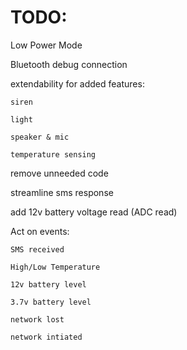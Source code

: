 # TODO:

  Low Power Mode
  
  Bluetooth debug connection
  
  extendability for added features:
  
    siren
    
    light
    
    speaker & mic
    
    temperature sensing
    
  remove unneeded code
  
  streamline sms response
  
  add 12v battery voltage read (ADC read)
  
  Act on events:
  
    SMS received
    
    High/Low Temperature
    
    12v battery level
    
    3.7v battery level
    
    network lost
    
    network intiated
    
